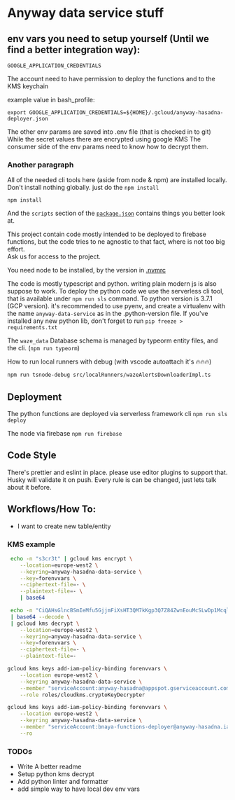 # Anyway data service stuff

## env vars you need to setup yourself (Until we find a better integration way):

`GOOGLE_APPLICATION_CREDENTIALS`

The account need to have permission to deploy the functions and to the KMS keychain

example value in bash_profile:
```
export GOOGLE_APPLICATION_CREDENTIALS=${HOME}/.gcloud/anyway-hasadna-deployer.json
```

The other env params are saved into .env file (that is checked in to git)
While the secret values there are encrypted using google KMS
The consumer side of the env params need to know how to decrypt them. 


### Another paragraph
All of the needed cli tools here (aside from node & npm) are installed locally.
Don't install nothing globally. just do the `npm install`

```
npm install
```

And the `scripts` section of the [`package.json`](./package.json) contains things you better look at.

This project contain code mostly intended to be deployed to firebase functions, but the code tries to ne agnostic to that fact, where is not too big effort.  
Ask us for access to the project.

You need node to be installed, by the version in [.nvmrc](./.nvmrc)

The code is mostly typescript and python. writing plain modern js is also suppose to work.
To deploy the python code we use the serverless cli tool, that is available under `npm run sls` command.
To python version is 3.7.1 (GCP version).
it's recommended to use pyenv, and create a virtualenv with the name `anyway-data-service` as in the .python-version file.
If you've installed any new python lib, don't forget to run `pip freeze > requirements.txt`

The `waze_data` Database schema is managed by typeorm entity files, and the cli. (`npm run typeorm`)


How to run local runners with debug (with vscode autoattach it's 🔥🔥🔥)
```sh
npm run tsnode-debug src/localRunners/wazeAlertsDownloaderImpl.ts
```

## Deployment

The python functions are deployed via serverless framework cli
```npm run sls deploy```

The node via firebase
```npm run firebase```

## Code Style
There's prettier and eslint in place. please use editor plugins to support that.
Husky will validate it on push.
Every rule is can be changed, just lets talk about it before.

## Workflows/How To:
* I want to create new table/entity

### KMS example
```sh
 echo -n "s3cr3t" | gcloud kms encrypt \
    --location=europe-west2 \
    --keyring=anyway-hasadna-data-service \
    --key=forenvvars \
    --ciphertext-file=- \
    --plaintext-file=- \
    | base64
```

```sh
 echo -n "CiQAHsGlncBSmIeMfu5GjjmFiXsHT3QM7kKgp3Q7Z84ZwnEouMcSLwDp1Mcql6VvjUCtjsXnrFpDpBxdbI4x3ydJuK2rSyTYWXJPhNgPCiRbuh1cMpBK" \
 | base64 --decode \
 | gcloud kms decrypt \
    --location=europe-west2 \
    --keyring=anyway-hasadna-data-service \
    --key=forenvvars \
    --ciphertext-file=- \
    --plaintext-file=-
```
```sh
gcloud kms keys add-iam-policy-binding forenvvars \
    --location europe-west2 \
    --keyring anyway-hasadna-data-service \
    --member "serviceAccount:anyway-hasadna@appspot.gserviceaccount.com" \
    --role roles/cloudkms.cryptoKeyDecrypter
```

```sh
gcloud kms keys add-iam-policy-binding forenvvars \
    --location europe-west2 \
    --keyring anyway-hasadna-data-service \
    --member "serviceAccount:bnaya-functions-deployer@anyway-hasadna.iam.gserviceaccount.com" \
    --ro
```

### TODOs
  - Write A better readme
  - Setup python kms decrypt
  - Add python linter and formatter
  - add simple way to have local dev env vars
